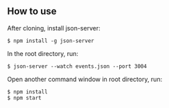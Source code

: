 ## How to use

After cloning, install json-server:

```
$ npm install -g json-server
```

In the root directory, run:

```
$ json-server --watch events.json --port 3004
```

Open another command window in root directory, run:

```
$ npm install
$ npm start
```